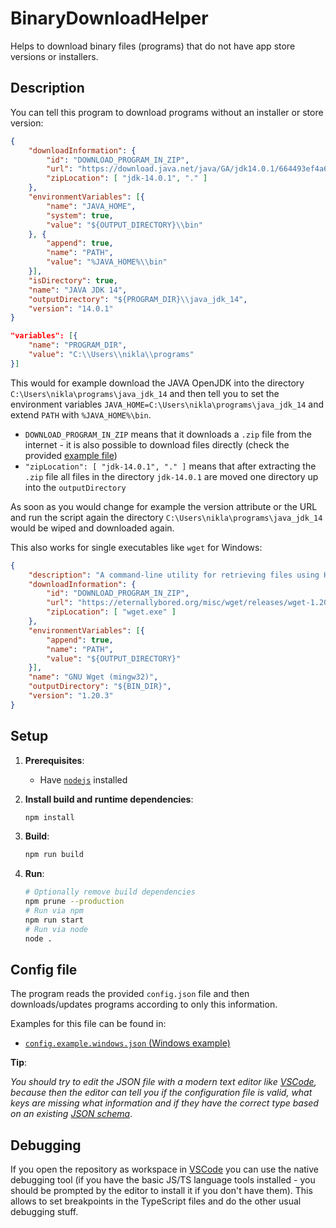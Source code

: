 # BinaryDownloadHelper

Helps to download binary files (programs) that do not have app store versions or installers.

## Description

You can tell this program to download programs without an installer or store version:

```json
{
    "downloadInformation": {
        "id": "DOWNLOAD_PROGRAM_IN_ZIP",
        "url": "https://download.java.net/java/GA/jdk14.0.1/664493ef4a6946b186ff29eb326336a2/7/GPL/openjdk-14.0.1_windows-x64_bin.zip",
        "zipLocation": [ "jdk-14.0.1", "." ]
    },
    "environmentVariables": [{
        "name": "JAVA_HOME",
        "system": true,
        "value": "${OUTPUT_DIRECTORY}\\bin"
    }, {
        "append": true,
        "name": "PATH",
        "value": "%JAVA_HOME%\\bin"
    }],
    "isDirectory": true,
    "name": "JAVA JDK 14",
    "outputDirectory": "${PROGRAM_DIR}\\java_jdk_14",
    "version": "14.0.1"
}
```

```json
"variables": [{
    "name": "PROGRAM_DIR",
    "value": "C:\\Users\\nikla\\programs"
}]
````

This would for example download the JAVA OpenJDK into the directory `C:\Users\nikla\programs\java_jdk_14` and then tell you to set the environment variables `JAVA_HOME=C:\Users\nikla\programs\java_jdk_14` and extend `PATH` with `%JAVA_HOME%\bin`.

- `DOWNLOAD_PROGRAM_IN_ZIP` means that it downloads a `.zip` file from the internet - it is also possible to download files directly (check the provided [example file](./config.example.windows.json))
- `"zipLocation": [ "jdk-14.0.1", "." ]` means that after extracting the `.zip` file all files in the directory `jdk-14.0.1` are moved one directory up into the `outputDirectory`

As soon as you would change for example the version attribute or the URL and run the script again the directory `C:\Users\nikla\programs\java_jdk_14` would be wiped and downloaded again.

This also works for single executables like `wget` for Windows:

```json
{
    "description": "A command-line utility for retrieving files using HTTP, HTTPS and FTP protocols.",
    "downloadInformation": {
        "id": "DOWNLOAD_PROGRAM_IN_ZIP",
        "url": "https://eternallybored.org/misc/wget/releases/wget-1.20.3-win64.zip",
        "zipLocation": [ "wget.exe" ]
    },
    "environmentVariables": [{
        "append": true,
        "name": "PATH",
        "value": "${OUTPUT_DIRECTORY}"
    }],
    "name": "GNU Wget (mingw32)",
    "outputDirectory": "${BIN_DIR}",
    "version": "1.20.3"
}
```

## Setup

1. **Prerequisites**:
   - Have [`nodejs`](https://nodejs.org/en/download/current/) installed
2. **Install build and runtime dependencies**:

    ```sh
    npm install
    ```

3. **Build**:

    ```sh
    npm run build
    ```

4. **Run**:

    ```sh
    # Optionally remove build dependencies
    npm prune --production
    # Run via npm
    npm run start
    # Run via node
    node .
    ```

## Config file

The program reads the provided `config.json` file and then downloads/updates programs according to only this information.

Examples for this file can be found in:

- [`config.example.windows.json` (Windows example)](./config.example.windows.json)

**Tip**:

*You should try to edit the JSON file with a modern text editor like [VSCode](https://code.visualstudio.com/), because then the editor can tell you if the configuration file is valid, what keys are missing what information and if they have the correct type based on an existing [JSON schema](schemas/config.schema.json)*.

## Debugging

If you open the repository as workspace in [VSCode](https://code.visualstudio.com/) you can use the native debugging tool (if you have the basic JS/TS language tools installed - you should be prompted by the editor to install it if you don't have them).
This allows to set breakpoints in the TypeScript files and do the other usual debugging stuff.
